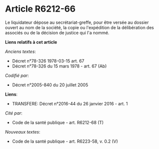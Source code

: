# Article R6212-66

Le liquidateur dépose au secrétariat-greffe, pour être versée au dossier ouvert au nom de la société, la copie ou
l'expédition de la délibération des associés ou de la décision de justice qui l'a nommé.

**Liens relatifs à cet article**

_Anciens textes_:

  - Décret n°78-326 1978-03-15 art. 67
  - Décret n°78-326 du 15 mars 1978 - art. 67 (Ab)

_Codifié par_:

  - Décret n°2005-840 du 20 juillet 2005

**Liens**:

  - TRANSFERE: Décret n°2016-44 du 26 janvier 2016 - art. 1

_Cité par_:

  - Code de la santé publique - art. R6212-68 (T)

_Nouveaux textes_:

  - Code de la santé publique - art. R6223-58, v. 0.2 (V)
